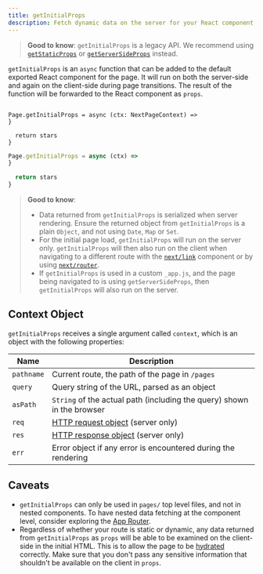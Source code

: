 ```yaml
---
title: getInitialProps
description: Fetch dynamic data on the server for your React component with getInitialProps.
---
```


> **Good to know**: `getInitialProps` is a legacy API. We recommend using [`getStaticProps`](/docs/pages/building-your-application/data-fetching/get-static-props) or [`getServerSideProps`](/docs/pages/building-your-application/data-fetching/get-server-side-props) instead.

`getInitialProps` is an `async` function that can be added to the default exported React component for the page. It will run on both the server-side and again on the client-side during page transitions. The result of the function will be forwarded to the React component as `props`.

```tsx filename="pages/index.tsx" switcher

Page.getInitialProps = async (ctx: NextPageContext) => 
}

  return stars
}
```

```jsx filename="pages/index.js" switcher
Page.getInitialProps = async (ctx) => 
}

  return stars
}
```

> **Good to know**:
>
> - Data returned from `getInitialProps` is serialized when server rendering. Ensure the returned object from `getInitialProps` is a plain `Object`, and not using `Date`, `Map` or `Set`.
> - For the initial page load, `getInitialProps` will run on the server only. `getInitialProps` will then also run on the client when navigating to a different route with the [`next/link`](/docs/pages/api-reference/components/link) component or by using [`next/router`](/docs/pages/api-reference/functions/use-router).
> - If `getInitialProps` is used in a custom `_app.js`, and the page being navigated to is using `getServerSideProps`, then `getInitialProps` will also run on the server.

## Context Object

`getInitialProps` receives a single argument called `context`, which is an object with the following properties:

| Name       | Description                                                                                           |
| ---------- | ----------------------------------------------------------------------------------------------------- |
| `pathname` | Current route, the path of the page in `/pages`                                                       |
| `query`    | Query string of the URL, parsed as an object                                                          |
| `asPath`   | `String` of the actual path (including the query) shown in the browser                                |
| `req`      | [HTTP request object](https://nodejs.org/api/http.html#http_class_http_incomingmessage) (server only) |
| `res`      | [HTTP response object](https://nodejs.org/api/http.html#http_class_http_serverresponse) (server only) |
| `err`      | Error object if any error is encountered during the rendering                                         |

## Caveats

- `getInitialProps` can only be used in `pages/` top level files, and not in nested components. To have nested data fetching at the component level, consider exploring the [App Router](/docs/app/getting-started/fetching-data).
- Regardless of whether your route is static or dynamic, any data returned from `getInitialProps` as `props` will be able to be examined on the client-side in the initial HTML. This is to allow the page to be [hydrated](https://react.dev/reference/react-dom/hydrate) correctly. Make sure that you don't pass any sensitive information that shouldn't be available on the client in `props`.